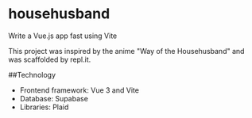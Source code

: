 # househusband
Write a Vue.js app fast using Vite

This project was inspired by the anime "Way of the Househusband" and was scaffolded by repl.it. 

##Technology
  - Frontend framework: Vue 3 and Vite
  - Database: Supabase
  - Libraries: Plaid

